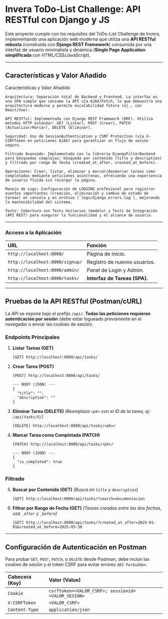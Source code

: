 # Invera ToDo-List Challenge: API RESTful con Django y JS

Este proyecto cumple con los requisitos del ToDo-List Challenge de Invera, implementando una aplicación web moderna que utiliza una **API RESTful robusta** (construida con **Django REST Framework**) consumida por una interfaz de usuario minimalista y dinámica (**Single Page Application simplificada** con HTML/CSS/JavaScript).

---

## Características y Valor Añadido

Características y Valor Añadido

    Arquitectura: Separación total de Backend y Frontend. La interfaz es una SPA simple que consume la API vía AJAX/Fetch, lo que demuestra una arquitectura moderna y permite escalabilidad futura (ej., con React/Vue).

    API RESTful: Implementada con Django REST Framework (DRF). Utiliza métodos HTTP estándar: GET (Listar), POST (Crear), PATCH (Actualizar/Marcar), DELETE (Eliminar).

    Seguridad: Uso de SessionAuthentication y CSRF Protection (vía X-CSRFToken en peticiones AJAX) para garantizar un flujo de sesión seguro.

    Filtrado Avanzado: Implementado con la librería DjangoFilterBackend para búsquedas complejas: búsqueda por contenido (title y description) y filtrado por rango de fecha (created_at_after, created_at_before).

    Operaciones: Crear, listar, eliminar y marcar/desmarcar tareas como completadas mediante peticiones asíncronas, ofreciendo una experiencia de usuario fluida sin recargar la página.

    Manejo de Logs: Configuración de LOGGING profesional para registrar eventos importantes (creación, eliminación y cambio de estado de tareas) en consola y en archivo (`logs/django_errors.log`), mejorando la mantenibilidad del sistema.

    Tests: Cobertura con Tests Unitarios (modelo) y Tests de Integración (API REST) para asegurar la funcionalidad y el alcance de usuario.

---

### Acceso a la Aplicación

| URL                             | Función                       |
| :------------------------------ | :---------------------------- |
| `http://localhost:8000/`        | Página de inicio.             |
| `http://localhost:8000/signup/` | Registro de nuevos usuarios.  |
| `http://localhost:8000/admin/`  | Panel de Login y Admin.       |
| `http://localhost:8000/tasks/`  | **Interfaz de Tareas (SPA).** |

---

## Pruebas de la API RESTful (Postman/cURL)

La API se expone bajo el prefijo `/api/`. **Todas las peticiones requieren autenticación por sesión** (debe estar logueado previamente en el navegador o enviar las cookies de sesión).

### Endpoints Principales

1.  **Listar Tareas (GET)**

    ```
    [GET] http://localhost:8000/api/tasks/
    ```

2.  **Crear Tarea (POST)**

    ```
    [POST] http://localhost:8000/api/tasks/

    --- BODY (JSON) ---
    {
      "title": "",
      "description": ""
    }
    ```

3.  **Eliminar Tarea (DELETE)**
    _(Reemplaza `<pk>` con el ID de la tarea, ej: `/api/tasks/5/`)_

    ```
    [DELETE] http://localhost:8000/api/tasks/<pk>/
    ```

4.  **Marcar Tarea como Completada (PATCH)**

    ```
    [PATCH] http://localhost:8000/api/tasks/<pk>/

    --- BODY (JSON) ---
    {
      "is_completed": true
    }
    ```

### Filtrado

5.  **Buscar por Contenido (GET)**
    _(Busca en `title` y `description`)_

    ```
    [GET] http://localhost:8000/api/tasks/?search=documentacion
    ```

6.  **Filtrar por Rango de Fecha (GET)**
    _(Tareas creadas entre las dos fechas, usa `_after` y `_before`)_
    ```
    [GET] http://localhost:8000/api/tasks/?created_at_after=2025-01-01&created_at_before=2025-03-30
    ```

---

## Configuración de Autenticación en Postman

Para probar `GET`, `POST`, `PATCH`, o `DELETE` desde Postman, debe incluir las cookies de sesión y el token CSRF para evitar errores `403 Forbidden`.

| Cabecera (Key) | Valor (Value)                                      |
| :------------- | :------------------------------------------------- |
| `Cookie`       | `csrftoken=<VALOR_CSRF>; sessionid=<VALOR_SESION>` |
| `X-CSRFToken`  | `<VALOR_CSRF>`                                     |
| `Content-Type` | `application/json`                                 |
